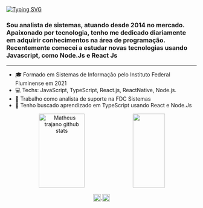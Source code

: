 [![Typing SVG](https://readme-typing-svg.herokuapp.com?font=JetBrains+Mono&weight=600&size=35&pause=1000&center=true&vCenter=true&width=1000&lines=Hello+%F0%9F%A4%9F%2C+I'm+Fanuel+Couto+%F0%9F%98%81)](https://git.io/typing-svg)
<h3>Sou analista de sistemas, atuando desde 2014 no mercado. Apaixonado por tecnologia, tenho me dedicado diariamente em adquirir conhecimentos na área de programação. Recentemente comecei a estudar novas tecnologias usando Javascript, como Node.Js e React Js</h3>
<hr>

- 🎓 Formado em Sistemas de Informação pelo Instituto Federal Fluminense em 2021
- 💻 Techs: JavaScript, TypeScript, React.js, ReactNative, Node.js.
- 🔭 Trabalho como analista de suporte na FDC Sistemas
- 🌱 Tenho buscado aprendizado em TypeScript usando React e Node.Js

<div align="center">
    <img width="49%" height="195px" src="https://github-readme-stats.vercel.app/api?username=fanuelcouto99&show_icons=true&theme=radical)/api?username=fanuelcouto99&show_icons=true&count_private=true&hide_border=true&title_color=00bfbf&icon_color=00bfbf&text_color=c9d1d9&bg_color=0d1117" alt="Matheus trajano github stats" /> 
  <img width="41%" height="195px" src="https://github-readme-stats.vercel.app/api/top-langs/?username=fanuelcouto99&layout=compact" />
</div>

<p align="center">
  <a href="https://www.linkedin.com/in/fanuel-couto-5937751b9" target="blank">
    <img align="center" src="https://cdn.jsdelivr.net/npm/simple-icons@3.0.1/icons/linkedin.svg" alt="fanuel-couto-5937751b9" height="20" width="20" />
  </a>
  
  <a href="https://www.instagram.com/fanuelcouto" target="blank">
    <img align="center" src="https://cdn.jsdelivr.net/npm/simple-icons@3.0.1/icons/instagram.svg" alt="fanuelcouto" height="20" width="20" />
  </a>
</p>

<!--
**fanuelcouto99/fanuelcouto99** is a ✨ _special_ ✨ repository because its `README.md` (this file) appears on your GitHub profile.

Here are some ideas to get you started:

- 🔭 I’m currently working on ...
- 🌱 I’m currently learning ...
- 👯 I’m looking to collaborate on ...
- 🤔 I’m looking for help with ...
- 💬 Ask me about ...
- 📫 How to reach me: ...
- 😄 Pronouns: ...
- ⚡ Fun fact: ...
-->
